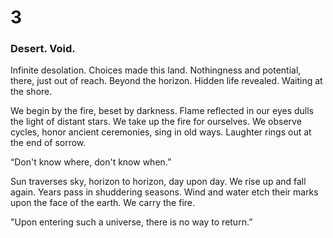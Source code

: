 # 3

### Desert. Void.

Infinite desolation. Choices made this land. Nothingness and potential, there, just out of reach. Beyond the horizon. Hidden life revealed. Waiting at the shore.

We begin by the fire, beset by darkness. Flame reflected in our eyes dulls the light of distant stars. We take up the fire for ourselves. We observe cycles, honor ancient ceremonies, sing in old ways. Laughter rings out at the end of sorrow.

“Don't know where, don't know when.”

Sun traverses sky, horizon to horizon, day upon day. We rise up and fall again. Years pass in shuddering seasons. Wind and water etch their marks upon the face of the earth. We carry the fire.

"Upon entering such a universe, there is no way to return.”